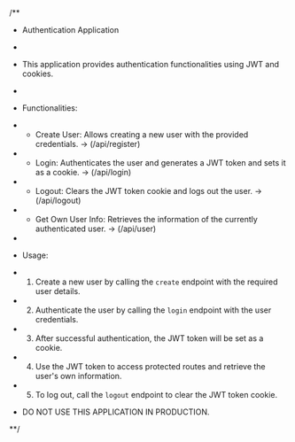 /**

 * Authentication Application
 * 
 * This application provides authentication functionalities using JWT and cookies.
 * 
 * Functionalities:
 * - Create User: Allows creating a new user with the provided credentials. -> (/api/register)
 * - Login: Authenticates the user and generates a JWT token and sets it as a cookie. -> (/api/login)
 * - Logout: Clears the JWT token cookie and logs out the user. -> (/api/logout)
 * - Get Own User Info: Retrieves the information of the currently authenticated user. -> (/api/user)
 * 
 * Usage:
 * 1. Create a new user by calling the `create` endpoint with the required user details.
 * 2. Authenticate the user by calling the `login` endpoint with the user credentials.
 * 3. After successful authentication, the JWT token will be set as a cookie.
 * 4. Use the JWT token to access protected routes and retrieve the user's own information.
 * 5. To log out, call the `logout` endpoint to clear the JWT token cookie.

 * DO NOT USE THIS APPLICATION IN PRODUCTION.
 
 **/
